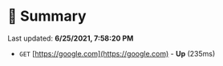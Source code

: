 # 📖 Summary
Last updated: **6/25/2021, 7:58:20 PM**

- `GET` [https://google.com](https://google.com) - **Up** (235ms)
